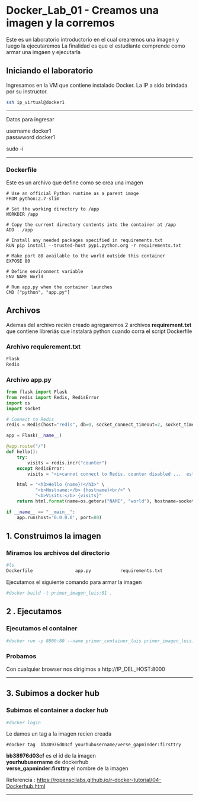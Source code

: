 # Docker_Lab_01 - Creamos una imagen y la corremos

Este es un laboratorio introductorio en el cual crearemos una imagen y luego la ejecutaremos
La finalidad es que el estudiante comprende como armar una imgaen y ejecutarla

## Iniciando el laboratorio

Ingresamos en la VM que contiene instalado Docker. La IP a sido brindada por su instructor. 

```bash
ssh ip_virtual@docker1
```
----
Datos para ingresar 

username  docker1\
passwword docker1

sudo -i 

---

### Dockerfile

Este es un archivo que define como se crea una imagen

```docker
# Use an official Python runtime as a parent image
FROM python:2.7-slim

# Set the working directory to /app
WORKDIR /app

# Copy the current directory contents into the container at /app
ADD . /app

# Install any needed packages specified in requirements.txt
RUN pip install --trusted-host pypi.python.org -r requirements.txt

# Make port 80 available to the world outside this container
EXPOSE 80

# Define environment variable
ENV NAME World

# Run app.py when the container launches
CMD ["python", "app.py"]

````
## Archivos
Ademas del archivo recién creado agregaremos 2 archivos
**requirement.txt** que contiene libreriás que instalará python cuando corra el script Dockerfile

### Archivo requierement.txt
````bash
Flask
Redis
````

### Archivo app.py

```python
from flask import Flask
from redis import Redis, RedisError
import os
import socket

# Connect to Redis
redis = Redis(host="redis", db=0, socket_connect_timeout=2, socket_timeout=2)

app = Flask(__name__)

@app.route("/")
def hello():
    try:
        visits = redis.incr("counter")
    except RedisError:
        visits = "<i>cannot connect to Redis, counter disabled ...  esta la base ... </i>"

    html = "<h3>Hello {name}!</h3>" \
           "<b>Hostname:</b> {hostname}<br/>" \
           "<b>Visits:</b> {visits}"
    return html.format(name=os.getenv("NAME", "world"), hostname=socket.gethostname(), visits=visits)

if __name__ == "__main__":
    app.run(host='0.0.0.0', port=80)
````

## 1. Construimos la imagen
### Miramos los archivos del directorio
```bash
#ls
Dockerfile                app.py           requirements.txt
````
Ejecutamos el siguiente comando para armar la imagen
```bash
#docker build -t primer_imagen_luis:01 .
````
## 2 . Ejecutamos
### Ejecutamos el container
```bash
#docker run -p 8000:80 --name primer_container_luis primer_imagen_luis:01
````

### Probamos
Con cualquier browser nos dirigimos a 
http://IP_DEL_HOST:8000


---
## 3. Subimos a docker hub
### Subimos el container a docker hub
```bash
#docker login
````
Le damos un tag a la imagen recien creada 
```
#docker tag  bb38976d03cf yourhubusername/verse_gapminder:firsttry
```
**bb38976d03cf** es el id de la imagen\
**yourhubusername** de dockerhub\
**verse_gapminder:firsttry** el nombre de la imagen

Referencia : https://ropenscilabs.github.io/r-docker-tutorial/04-Dockerhub.html

----